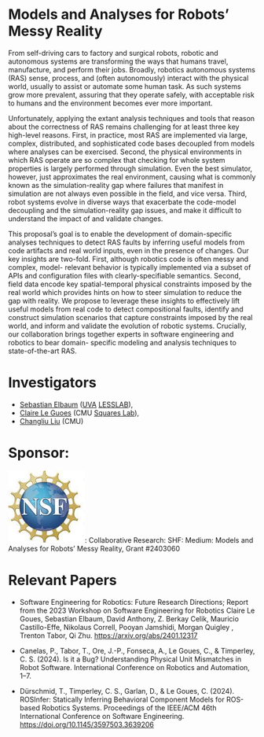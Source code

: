 # Models and Analyses for Robots’ Messy Reality

From self-driving cars to factory and surgical robots, robotic and autonomous systems are transforming the ways that humans travel, manufacture, and perform their jobs. Broadly, robotics autonomous systems (RAS) sense, process, and (often autonomously) interact with the physical world, usually to assist or automate some human task. As such systems grow more prevalent, assuring that they operate safely, with acceptable risk to humans and the environment becomes ever more important.

Unfortunately, applying the extant analysis techniques and tools that reason about the correctness of RAS remains challenging for at least three key high-level reasons. First, in practice, most RAS are implemented via large, complex, distributed, and sophisticated code bases decoupled from models where analyses can be exercised. Second, the physical environments in which RAS operate are so complex that checking for whole system properties is largely performed through simulation. Even the best simulator, however, just approximates the real environment, causing what is commonly known as the simulation-reality gap where failures that manifest in simulation are not always even possible in the field, and vice versa. Third, robot systems evolve in diverse ways that exacerbate the code-model decoupling and the simulation-reality gap issues, and make it difficult to understand the impact of and validate changes.

This proposal’s goal is to enable the development of domain-specific analyses techniques to detect RAS faults by inferring useful models from code artifacts and real world inputs, even in the presence of changes. Our key insights are two-fold. First, although robotics code is often messy and complex, model- relevant behavior is typically implemented via a subset of APIs and configuration files with clearly-specifiable semantics. Second, field data encode key spatial-temporal physical constraints imposed by the real world which provides hints on how to steer simulation to reduce the gap with reality. We propose to leverage these insights to effectively lift useful models from real code to detect compositional faults, identify and construct simulation scenarios that capture constraints imposed by the real world, and inform and validate the evolution of robotic systems.
Crucially, our collaboration brings together experts in software engineering and robotics to bear domain- specific modeling and analysis techniques to state-of-the-art RAS.

# Investigators

+ [Sebastian Elbaum](www.virginia.edu/~se4ja) ([UVA](virginia.edu)  [LESSLAB](https://less-lab-uva.github.io/)), 
+ [Claire Le Guoes](https://clairelegoues.com/) (CMU [Squares Lab](https://squareslab.github.io/)), 
+ [Changliu Liu](https://www.cs.cmu.edu/~cliu6/) (CMU)

# Sponsor: 

![NSF](./nsf-logo.jpeg):  Collaborative Research: SHF: Medium: Models and Analyses for Robots’ Messy Reality, Grant #2403060

# Relevant Papers

+ Software Engineering for Robotics: Future Research Directions; Report from the 2023 Workshop on Software Engineering for Robotics
Claire Le Goues, Sebastian Elbaum, David Anthony, Z. Berkay Celik, Mauricio Castillo-Effe, Nikolaus Correll, Pooyan Jamshidi, Morgan Quigley , Trenton Tabor, Qi Zhu.  https://arxiv.org/abs/2401.12317

+ Canelas, P., Tabor, T., Ore, J.-P., Fonseca, A., Le Goues, C., & Timperley, C. S. (2024). Is it a Bug? Understanding Physical Unit Mismatches in Robot Software. International Conference on Robotics and Automation, 1–7.

+ Dürschmid, T., Timperley, C. S., Garlan, D., & Le Goues, C. (2024). ROSInfer: Statically Inferring Behavioral Component Models for ROS-based Robotics Systems. Proceedings of the IEEE/ACM 46th International Conference on Software Engineering. https://doi.org/10.1145/3597503.3639206
